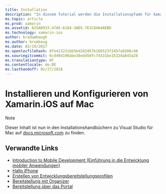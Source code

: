 ```yaml
---
title: Installation
description: "In diesem Tutorial werden die Installationspfade für Xamarin.iOS erläutert."
ms.topic: article
ms.prod: xamarin
ms.assetid: 625A0933-47A5-6184-3AD5-7E1C8464AEBD
ms.technology: xamarin-ios
author: bradumbaugh
ms.author: brumbaug
ms.date: 03/19/2017
ms.openlocfilehash: 8fe41323cbb5bd241957b166523f245fa0206c48
ms.sourcegitcommit: 6cd40d190abe38edd50fc74331be15324a845a28
ms.translationtype: HT
ms.contentlocale: de-DE
ms.lasthandoff: 02/27/2018
---
```

# <a name="installing-and-configuring-xamarinios-on-mac"></a>Installieren und Konfigurieren von Xamarin.iOS auf Mac

> [!NOTE]
> Dieser Inhalt ist nun in den Installationshandbüchern zu Visual Studio für Mac auf [docs.microsoft.com](https://docs.microsoft.com/en-us/visualstudio/mac/installation) zu finden.



## <a name="related-links"></a>Verwandte Links

- [Introduction to Mobile Development (Einführung in die Entwicklung mobiler Anwendungen)](~/cross-platform/get-started/introduction-to-mobile-development.md)
- [Hallo iPhone](~/ios/get-started/hello-ios/index.md)
- [Erstellen von Entwicklungsbereitstellungsprofilen](http://developer.apple.com/library/ios/#documentation/ToolsLanguages/Conceptual/DevPortalGuide/CreatingandDownloadingDevelopmentProvisioningProfiles/CreatingandDownloadingDevelopmentProvisioningProfiles.html)
- [Bereitstellung mit Organizer](http://developer.apple.com/library/ios/#recipes/xcode_help-devices_organizer/articles/provision_device_for_development-generic.html)
- [Bereitstellung über das Portal](http://developer.apple.com/library/ios/#recipes/ProvisioningPortal_Recipes/DownloadingaProvisioningProfile/DownloadingaProvisioningProfile.html)
